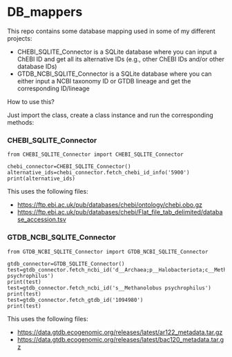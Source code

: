 # DB_mappers


This repo contains some database mapping used in some of my different projects:

- CHEBI_SQLITE_Connector is a SQLite database where you can input a ChEBI ID and get all its alternative IDs (e.g., other ChEBI IDs and/or other database IDs)
- GTDB_NCBI_SQLITE_Connector is a SQLite database where you can either input a NCBI taxonomy ID or GTDB lineage and get the corresponding ID/lineage 


How to use this?

Just import the class, create a class instance and run the corresponding methods:

### CHEBI_SQLITE_Connector

```
from CHEBI_SQLITE_Connector import CHEBI_SQLITE_Connector

chebi_connector=CHEBI_SQLITE_Connector()
alternative_ids=chebi_connector.fetch_chebi_id_info('5900')
print(alternative_ids)
```

This uses the following files:
- https://ftp.ebi.ac.uk/pub/databases/chebi/ontology/chebi.obo.gz
- https://ftp.ebi.ac.uk/pub/databases/chebi/Flat_file_tab_delimited/database_accession.tsv

### GTDB_NCBI_SQLITE_Connector

```
from GTDB_NCBI_SQLITE_Connector import GTDB_NCBI_SQLITE_Connector

gtdb_connector=GTDB_SQLITE_Connector()
test=gtdb_connector.fetch_ncbi_id('d__Archaea;p__Halobacteriota;c__Methanosarcinia;o__Methanosarcinales;f__Methanosarcinaceae;g__Methanolobus;s__Methanolobus psychrophilus')
print(test)
test=gtdb_connector.fetch_ncbi_id('s__Methanolobus psychrophilus')
print(test)
test=gtdb_connector.fetch_gtdb_id('1094980')
print(test)

```

This uses the following files:
- https://data.gtdb.ecogenomic.org/releases/latest/ar122_metadata.tar.gz
- https://data.gtdb.ecogenomic.org/releases/latest/bac120_metadata.tar.gz